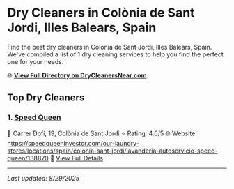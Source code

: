 # Dry Cleaners in Colònia de Sant Jordi, Illes Balears, Spain

Find the best dry cleaners in Colònia de Sant Jordi, Illes Balears, Spain. We've compiled a list of 1 dry cleaning services to help you find the perfect one for your needs.

🌐 **[View Full Directory on DryCleanersNear.com](https://drycleanersnear.com/city/Spain/Illes%20Balears/Col%C3%B2nia%20de%20Sant%20Jordi)**

## Top Dry Cleaners

### 1. [Speed Queen](https://drycleanersnear.com/dryCleaner/68b0e249033494bdc84ab506/speed-queen)
📍 Carrer Dofí, 19, Colònia de Sant Jordi
⭐ Rating: 4.6/5
🌐 Website: https://speedqueeninvestor.com/our-laundry-stores/locations/spain/colonia-sant-jordi/lavanderia-autoservicio-speed-queen/138870
🔗 [View Full Details](https://drycleanersnear.com/dryCleaner/68b0e249033494bdc84ab506/speed-queen)


---

*Last updated: 8/29/2025*

